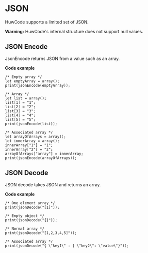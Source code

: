 # JSON

HuwCode supports a limited set of JSON.

**Warning:** HuwCode's internal structure does not support null values.

##  JSON Encode
JsonEncode returns JSON from a value such as an array.

**Code example**

```
/* Empty array */
let emptyArray = array();
print(jsonEncode(emptyArray));

/* Array */
let list = array();
list[1] = "1";
list[2] = "2";
list[3] = "3";
list[4] = "4";
list[5] = "5";
print(jsonEncode(list));

/* Associated array */
let arrayOfArrays = array();
let innerArray = array();
innerArray["1"] = "1";
innerArray["2"] = "2";
arrayOfArrays["array"] = innerArray;
print(jsonEncode(arrayOfArrays));
```

## JSON Decode
JSON decode takes JSON and returns an array.

**Code example**
```
/* One element array */
print(jsonDecode("[1]"));

/* Empty object */
print(jsonDecode("{}"));

/* Normal array */
print(jsonDecode("[1,2,3,4,5]"));

/* Associated array */
print(jsonDecode("{ \"key1\" : { \"key2\": \"value\"}"));
```
